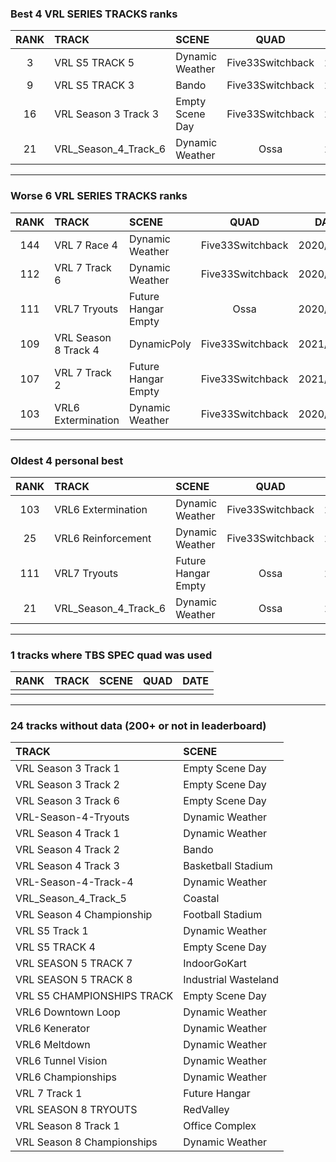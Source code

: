 ### Best 4 VRL SERIES TRACKS ranks
|RANK|TRACK|SCENE|QUAD|DATE|
|:---:|:---|:---|:---:|:---:|
|3|VRL S5 TRACK 5|Dynamic Weather|Five33Switchback|2021/11/22|
|9|VRL S5 TRACK 3|Bando|Five33Switchback|2021/11/11|
|16|VRL Season 3 Track 3|Empty Scene Day|Five33Switchback|2022/01/15|
|21|VRL_Season_4_Track_6|Dynamic Weather|Ossa|2020/10/19|
---
### Worse 6 VRL SERIES TRACKS ranks
|RANK|TRACK|SCENE|QUAD|DATE|
|:---:|:---|:---|:---:|:---:|
|144|VRL 7 Race 4|Dynamic Weather|Five33Switchback|2020/11/28|
|112|VRL 7 Track 6|Dynamic Weather|Five33Switchback|2020/12/20|
|111|VRL7 Tryouts|Future Hangar Empty|Ossa|2020/09/16|
|109|VRL Season 8 Track 4|DynamicPoly|Five33Switchback|2021/12/07|
|107|VRL 7 Track 2|Future Hangar Empty|Five33Switchback|2021/11/13|
|103|VRL6 Extermination|Dynamic Weather|Five33Switchback|2020/04/12|
---
### Oldest 4 personal best
|RANK|TRACK|SCENE|QUAD|DATE|
|:---:|:---|:---|:---:|:---:|
|103|VRL6 Extermination|Dynamic Weather|Five33Switchback|2020/04/12|
|25|VRL6 Reinforcement|Dynamic Weather|Five33Switchback|2020/04/12|
|111|VRL7 Tryouts|Future Hangar Empty|Ossa|2020/09/16|
|21|VRL_Season_4_Track_6|Dynamic Weather|Ossa|2020/10/19|
---
### 1 tracks where TBS SPEC quad was used
|RANK|TRACK|SCENE|QUAD|DATE|
|:---:|:---|:---|:---:|:---:|
||||||
---
### 24 tracks without data (200+ or not in leaderboard)
|TRACK|SCENE|
|:---|:---|
|VRL Season 3 Track 1|Empty Scene Day|
|VRL Season 3 Track 2|Empty Scene Day|
|VRL Season 3 Track 6|Empty Scene Day|
|VRL-Season-4-Tryouts|Dynamic Weather|
|VRL Season 4 Track 1|Dynamic Weather|
|VRL Season 4 Track 2|Bando|
|VRL Season 4 Track 3|Basketball Stadium|
|VRL-Season-4-Track-4|Dynamic Weather|
|VRL_Season_4_Track_5|Coastal|
|VRL Season 4 Championship|Football Stadium|
|VRL S5 Track 1|Dynamic Weather|
|VRL S5 TRACK 4|Empty Scene Day|
|VRL SEASON 5 TRACK 7|IndoorGoKart|
|VRL SEASON 5 TRACK 8|Industrial Wasteland|
|VRL S5 CHAMPIONSHIPS TRACK|Empty Scene Day|
|VRL6 Downtown Loop|Dynamic Weather|
|VRL6 Kenerator|Dynamic Weather|
|VRL6 Meltdown|Dynamic Weather|
|VRL6 Tunnel Vision|Dynamic Weather|
|VRL6 Championships|Dynamic Weather|
|VRL 7 Track 1|Future Hangar|
|VRL SEASON 8 TRYOUTS|RedValley|
|VRL Season 8 Track 1|Office Complex|
|VRL Season 8 Championships|Dynamic Weather|
